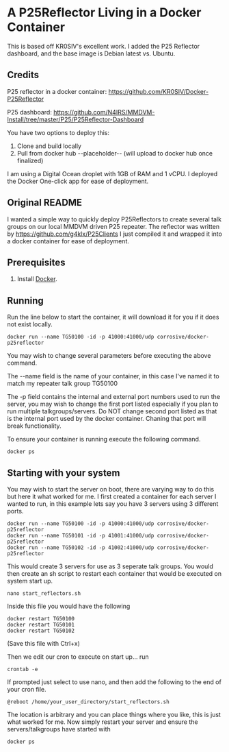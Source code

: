 # A P25Reflector Living in a Docker Container

This is based off KR0SIV's excellent work. I added the P25 Reflector dashboard, and the base image is Debian latest vs. Ubuntu. 

## Credits

P25 reflector in a docker container: https://github.com/KR0SIV/Docker-P25Reflector

P25 dashboard: https://github.com/N4IRS/MMDVM-Install/tree/master/P25/P25Reflector-Dashboard

You have two options to deploy this: 

1. Clone and build locally
2. Pull from docker hub --placeholder-- (will upload to docker hub once finalized)

I am using a Digital Ocean droplet with 1GB of RAM and 1 vCPU. I deployed the Docker One-click app for ease of deployment. 

## Original README

I wanted a simple way to quickly deploy P25Reflectors to create several talk groups on our local MMDVM driven P25 repeater.
The reflector was written by https://github.com/g4klx/P25Clients I just compiled it and wrapped it into a docker container for ease of deployment.

## Prerequisites

1. Install [Docker][].

[Docker]: http://docker.com/

## Running

Run the line below to start the container, it will download it for you if it does not exist locally.

    docker run --name TG50100 -id -p 41000:41000/udp corrosive/docker-p25reflector

You may wish to change several parameters before executing the above command.

The --name field is the name of your container, in this case I've named it to match my repeater talk group TG50100

The -p field contains the internal and external port numbers used to run the server, you may wish to change the first port listed especially if you plan to run multiple talkgroups/servers. Do NOT change second port listed as that is the internal port used by the docker container. Chaning that port will break functionality.

To ensure your container is running execute the following command.

    docker ps

## Starting with your system

You may wish to start the server on boot, there are varying way to do this but here it what worked for me.
I first created a container for each server I wanted to run, in this example lets say you have 3 servers using 3 different ports.

    docker run --name TG50100 -id -p 41000:41000/udp corrosive/docker-p25reflector
    docker run --name TG50101 -id -p 41001:41000/udp corrosive/docker-p25reflector    
    docker run --name TG50102 -id -p 41002:41000/udp corrosive/docker-p25reflector    
    
This would create 3 servers for use as 3 seperate talk groups. You would then create an sh script to restart each container that would be executed on system start up.

    nano start_reflectors.sh
   
Inside this file you would have the following

    docker restart TG50100
    docker restart TG50101    
    docker restart TG50102

(Save this file with Ctrl+x)

Then we edit our cron to execute on start up... run

    crontab -e
    
If prompted just select to use nano, and then add the following to the end of your cron file.

    @reboot /home/your_user_directory/start_reflectors.sh
    
The location is arbitrary and you can place things where you like, this is just what worked for me.
Now simply restart your server and ensure the servers/talkgroups have started with
    
    docker ps
    
    
